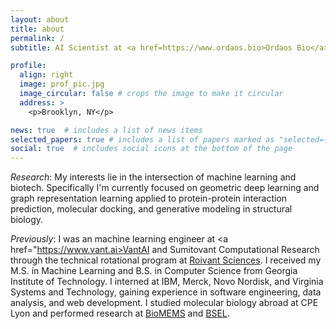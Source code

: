 ```yaml
---
layout: about
title: about
permalink: /
subtitle: AI Scientist at <a href=https://www.ordaos.bio>Ordaos Bio</a> 

profile:
  align: right
  image: prof_pic.jpg
  image_circular: false # crops the image to make it circular
  address: >
    <p>Brooklyn, NY</p>

news: true  # includes a list of news items
selected_papers: true # includes a list of papers marked as "selected={true}"
social: true  # includes social icons at the bottom of the page
---
```


*Research*: My interests lie in the intersection of machine learning and biotech. Specifically I'm currently focused on geometric deep learning and graph representation learning applied to protein-protein interaction prediction, molecular docking, and generative modeling in structural biology.

*Previously*: I was an machine learning engineer at <a href="https://www.vant.ai>VantAI</a> and Sumitovant Computational Research through the technical rotational program at <a href="https://www.roivant.com">Roivant Sciences</a>. I received my M.S. in Machine Learning and B.S. in Computer Science from Georgia Institute of Technology. I interned at IBM, Merck, Novo Nordisk, and Virginia Systems and Technology, gaining experience in software engineering, data analysis, and web development. I studied molecular biology abroad at CPE Lyon and performed research at <a href="https://www.sulchek2.gatech.edu">BioMEMS</a> and <a href="https://www.bsel.bme.gatech.edu">BSEL</a>. 


